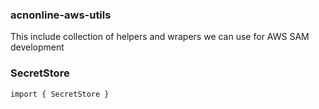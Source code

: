 ### acnonline-aws-utils ###
This include collection of helpers and wrapers we can use for AWS SAM development

### SecretStore

```
import { SecretStore }

```